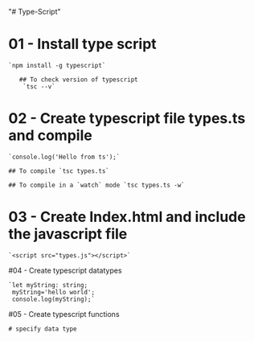 "# Type-Script" 
# 01 - Install type script
    `npm install -g typescript`

       ## To check version of typescript
        `tsc --v`
# 02 - Create typescript file types.ts and compile
    `console.log('Hello from ts');`

    ## To compile `tsc types.ts`

    ## To compile in a `watch` mode `tsc types.ts -w`
    
# 03 - Create Index.html and include the javascript file
    `<script src="types.js"></script>`

#04 - Create typescript datatypes

    `let myString: string;
     myString='hello world';
     console.log(myString);`

#05 - Create typescript functions

    # specify data type